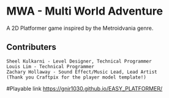 # MWA - Multi World Adventure
A 2D Platformer game inspired by the Metroidvania genre.

## Contributers

    Sheel Kulkarni - Level Designer, Technical Programmer
    Louis Lim - Technical Programmer
    Zachary Hollaway - Sound Effect/Music Lead, Lead Artist
    (Thank you Craftpix for the player model template!)

#Playable link
https://gnir1030.github.io/EASY_PLATFORMER/
